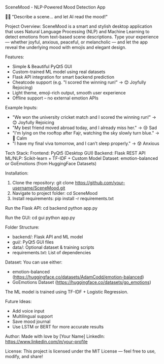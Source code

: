 
SceneMood - NLP-Powered Mood Detection App

🧠💬 "Describe a scene... and let AI read the mood!"

Project Overview:
SceneMood is a smart and stylish desktop application that uses Natural Language Processing (NLP) and Machine Learning to detect emotions from text-based scene descriptions.
Type your experience — whether joyful, anxious, peaceful, or melancholic — and let the app reveal the underlying mood with emojis and elegant design.

Features:
- Simple & Beautiful PyQt5 GUI
- Custom-trained ML model using real datasets
- Flask API integration for smart backend prediction
- Cheatcode support (e.g. "I scored the winning run!" → 😊 Joyfully Rejoicing)
- Light theme, emoji-rich output, smooth user experience
- Offline support – no external emotion APIs

Example Inputs:
- "We won the university cricket match and I scored the winning run!" → 😊 Joyfully Rejoicing
- "My best friend moved abroad today, and I already miss her." → 😢 Sad
- "I'm lying on the rooftop after Fajr, watching the sky slowly turn blue." → 🌿 Calm
- "I have my final viva tomorrow, and I can’t sleep properly." → 😰 Anxious

Tech Stack:
Frontend: PyQt5 (Desktop GUI)
Backend: Flask REST API
ML/NLP: Scikit-learn + TF-IDF + Custom Model
Dataset: emotion-balanced or GoEmotions (from HuggingFace Datasets)

Installation:
1. Clone the repository: git clone https://github.com/your-username/SceneMood.git
2. Navigate to project folder: cd SceneMood
3. Install requirements: pip install -r requirements.txt

Run the Flask API:
cd backend
python app.py

Run the GUI:
cd gui
python app.py

Folder Structure:
- backend/: Flask API and ML model
- gui/: PyQt5 GUI files
- data/: Optional dataset & training scripts
- requirements.txt: List of dependencies

Dataset:
You can use either:
- emotion-balanced (https://huggingface.co/datasets/AdamCodd/emotion-balanced)
- GoEmotions Dataset (https://huggingface.co/datasets/go_emotions)

The ML model is trained using TF-IDF + Logistic Regression.

Future Ideas:
- Add voice input
- Multilingual support
- Save mood journal
- Use LSTM or BERT for more accurate results

Author:
Made with love by [Your Name]
LinkedIn: https://www.linkedin.com/in/your-profile

License:
This project is licensed under the MIT License — feel free to use, modify, and share!
